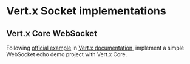 # Vert.x Socket implementations

## Vert.x Core WebSocket

Following [official example](https://github.com/vert-x3/vertx-examples/tree/master/core-examples/src/main/kotlin/io/vertx/example/core/http/websockets)
in [Vert.x documentation](https://github.com/vert-x3/vertx-examples/blob/master/core-examples/README.adoc#websockets-echo-example),
implement a simple WebSocket echo demo project with Vert.x Core.
